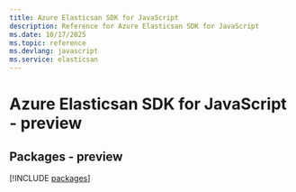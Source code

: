 ```yaml
---
title: Azure Elasticsan SDK for JavaScript
description: Reference for Azure Elasticsan SDK for JavaScript
ms.date: 10/17/2025
ms.topic: reference
ms.devlang: javascript
ms.service: elasticsan
---
```

# Azure Elasticsan SDK for JavaScript - preview
## Packages - preview
[!INCLUDE [packages](elasticsan-index.md)]